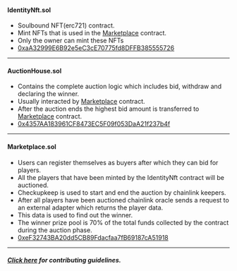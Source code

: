 #### IdentityNft.sol
* Soulbound NFT(erc721) contract.
* Mint NFTs that is used in the [Marketplace](./contracts/Marketplace.sol) contract.
* Only the owner can mint these NFTs
* [0xaA32999E6B92e5eC3cE70775fd8DFFB385555726](https://mumbai.polygonscan.com/address/0xaA32999E6B92e5eC3cE70775fd8DFFB385555726)

---

#### AuctionHouse.sol
* Contains the complete auction logic which includes bid, withdraw and declaring the winner.
* Usually interacted by [Marketplace](./contracts/Marketplace.sol) contract.
* After the auction ends the highest bid amount is transferred to [Marketplace](./contracts/Marketplace.sol) contract.
* [0x4357AA183961CF8473EC5F09f053DaA21f237b4f](https://mumbai.polygonscan.com/address/0x4357AA183961CF8473EC5F09f053DaA21f237b4f)

---

#### Marketplace.sol
* Users can register themselves as buyers after which they can bid for players.
* All the players that have been minted by the IdentityNft contract will be auctioned.
* Checkupkeep is used to start and end the auction by chainlink keepers.
* After all players have been auctioned chainlink oracle sends a request to an external adapter which returns the player data.
* This data is used to find out the winner.
* The winner prize pool is 70% of the total funds collected by the contract during the auction phase.
* [0xeF32743BA20dd5CB89Fdacfaa7fB69187cA51918](https://mumbai.polygonscan.com/address/0xeF32743BA20dd5CB89Fdacfaa7fB69187cA51918)

---

##### [Click here](./contributing.md) for contributing guidelines.